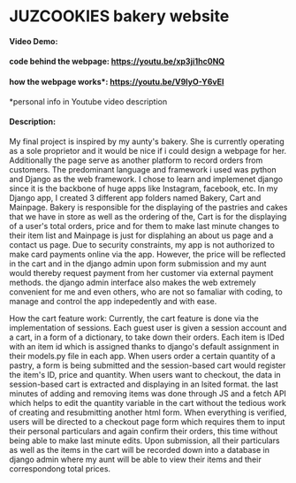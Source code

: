 # JUZCOOKIES bakery website

#### Video Demo:
#### code behind the webpage: https://youtu.be/xp3ji1hc0NQ
#### how the webpage works*: https://youtu.be/V9lyO-Y6vEI
*personal info in Youtube video description

#### Description:

My final project is inspired by my aunty's bakery. She is currently operating as a sole proprietor and it would be nice if i could design a webpage for her. Additionally the page serve as another platform to record orders from customers. The predominant language and framework i used was python and Django as the web framework. I chose to learn and implemenet django since it is the backbone of huge apps like Instagram, facebook, etc. In my Django app, I created 3 different app folders named Bakery, Cart and Mainpage. Bakery is responsible for the displaying of the pastries and cakes that we have in store as well as the ordering of the, Cart is for the displaying of a user's total orders, price and for them to make last minute changes to their item list and Mainpage is just for displahing an about us page and a contact us page. Due to security constraints, my app is not authorized to make card payments online via the app. However, the price will be reflected in the cart and in the django admin upon form submission and my aunt would thereby request payment from her customer via external payment methods. the django admin interface also makes the web extremely convenient for me and even others, who are not so famaliar with coding, to manage and control the app indepedently and with ease.

How the cart feature work:
Currently, the cart feature is done via the implementation of sessions. Each guest user is given a session account and a cart, in a form of a dictionary, to take down their orders. Each item is IDed with an item id which is assigned thanks to django's default assignment in their models.py file in each app. When users order a certain quantity of a pastry, a form is being submitted and the session-based cart would register the item's ID, price and quantity. When users want to checkout, the data in session-based cart is extracted and displaying in an lsited format. the last minutes of adding and removing items was done through JS and a fetch API which helps to edit the quantity variable in the cart without the tedious work of creating and resubmitting another html form. When everything is verified, users will be directed to a checkout page form which requires them to input their personal particulars and again confirm their orders, this time without being able to make last minute edits. Upon submission, all their particulars as well as the items in the cart will be recorded down into a database in django admin where my aunt will be able to view their items and their correspondong total prices.
